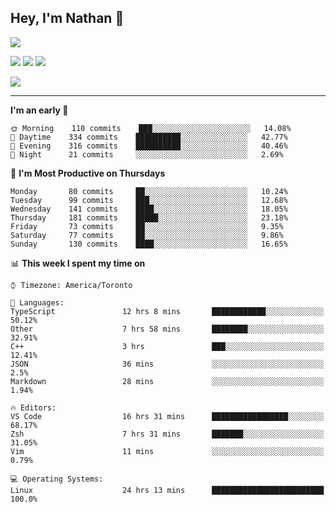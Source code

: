 ## Hey, I'm Nathan 👋

![](https://visitor-badge.laobi.icu/badge?page_id=nathan13888.visiter.badge)

[![](https://img.shields.io/badge/OS-Ubuntu-blue?style=flat-square&logo=ubuntu&logoColor=white)](https://en.wikipedia.org/wiki/Linux)
[![](https://img.shields.io/badge/Editor-VSCodeInsiders-blue?style=flat-square&logo=visual-studio-code&logoColor=white)](https://code.visualstudio.com/)
[![](https://img.shields.io/badge/Editor-Neovim-blue?style=flat-square&logo=vim&logoColor=white)](https://github.com/neovim/neovim)

![](https://github-readme-stats.vercel.app/api?username=Nathan13888&show_icons=true&theme=dracula&hide=stars&count_private=true)

---

<!--START_SECTION:waka-->
**I'm an early 🐤** 

```text
🌞 Morning    110 commits    ███░░░░░░░░░░░░░░░░░░░░░░   14.08% 
🌆 Daytime    334 commits    ██████████░░░░░░░░░░░░░░░   42.77% 
🌃 Evening    316 commits    ██████████░░░░░░░░░░░░░░░   40.46% 
🌙 Night      21 commits     ░░░░░░░░░░░░░░░░░░░░░░░░░   2.69%

```
📅 **I'm Most Productive on Thursdays** 

```text
Monday       80 commits     ██░░░░░░░░░░░░░░░░░░░░░░░   10.24% 
Tuesday      99 commits     ███░░░░░░░░░░░░░░░░░░░░░░   12.68% 
Wednesday    141 commits    ████░░░░░░░░░░░░░░░░░░░░░   18.05% 
Thursday     181 commits    █████░░░░░░░░░░░░░░░░░░░░   23.18% 
Friday       73 commits     ██░░░░░░░░░░░░░░░░░░░░░░░   9.35% 
Saturday     77 commits     ██░░░░░░░░░░░░░░░░░░░░░░░   9.86% 
Sunday       130 commits    ████░░░░░░░░░░░░░░░░░░░░░   16.65%

```


📊 **This week I spent my time on** 

```text
⌚︎ Timezone: America/Toronto

💬 Languages: 
TypeScript               12 hrs 8 mins       ████████████░░░░░░░░░░░░░   50.12% 
Other                    7 hrs 58 mins       ████████░░░░░░░░░░░░░░░░░   32.91% 
C++                      3 hrs               ███░░░░░░░░░░░░░░░░░░░░░░   12.41% 
JSON                     36 mins             ░░░░░░░░░░░░░░░░░░░░░░░░░   2.5% 
Markdown                 28 mins             ░░░░░░░░░░░░░░░░░░░░░░░░░   1.94%

🔥 Editors: 
VS Code                  16 hrs 31 mins      █████████████████░░░░░░░░   68.17% 
Zsh                      7 hrs 31 mins       ███████░░░░░░░░░░░░░░░░░░   31.05% 
Vim                      11 mins             ░░░░░░░░░░░░░░░░░░░░░░░░░   0.79%

💻 Operating Systems: 
Linux                    24 hrs 13 mins      █████████████████████████   100.0%

```


<!--END_SECTION:waka-->
